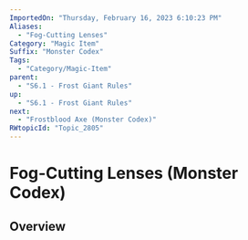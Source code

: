 ```yaml
---
ImportedOn: "Thursday, February 16, 2023 6:10:23 PM"
Aliases:
  - "Fog-Cutting Lenses"
Category: "Magic Item"
Suffix: "Monster Codex"
Tags:
  - "Category/Magic-Item"
parent:
  - "S6.1 - Frost Giant Rules"
up:
  - "S6.1 - Frost Giant Rules"
next:
  - "Frostblood Axe (Monster Codex)"
RWtopicId: "Topic_2805"
---
```

# Fog-Cutting Lenses (Monster Codex)
## Overview
